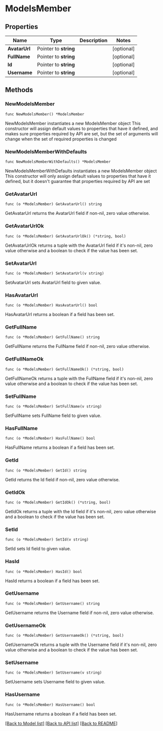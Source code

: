 # ModelsMember

## Properties

Name | Type | Description | Notes
------------ | ------------- | ------------- | -------------
**AvatarUrl** | Pointer to **string** |  | [optional] 
**FullName** | Pointer to **string** |  | [optional] 
**Id** | Pointer to **string** |  | [optional] 
**Username** | Pointer to **string** |  | [optional] 

## Methods

### NewModelsMember

`func NewModelsMember() *ModelsMember`

NewModelsMember instantiates a new ModelsMember object
This constructor will assign default values to properties that have it defined,
and makes sure properties required by API are set, but the set of arguments
will change when the set of required properties is changed

### NewModelsMemberWithDefaults

`func NewModelsMemberWithDefaults() *ModelsMember`

NewModelsMemberWithDefaults instantiates a new ModelsMember object
This constructor will only assign default values to properties that have it defined,
but it doesn't guarantee that properties required by API are set

### GetAvatarUrl

`func (o *ModelsMember) GetAvatarUrl() string`

GetAvatarUrl returns the AvatarUrl field if non-nil, zero value otherwise.

### GetAvatarUrlOk

`func (o *ModelsMember) GetAvatarUrlOk() (*string, bool)`

GetAvatarUrlOk returns a tuple with the AvatarUrl field if it's non-nil, zero value otherwise
and a boolean to check if the value has been set.

### SetAvatarUrl

`func (o *ModelsMember) SetAvatarUrl(v string)`

SetAvatarUrl sets AvatarUrl field to given value.

### HasAvatarUrl

`func (o *ModelsMember) HasAvatarUrl() bool`

HasAvatarUrl returns a boolean if a field has been set.

### GetFullName

`func (o *ModelsMember) GetFullName() string`

GetFullName returns the FullName field if non-nil, zero value otherwise.

### GetFullNameOk

`func (o *ModelsMember) GetFullNameOk() (*string, bool)`

GetFullNameOk returns a tuple with the FullName field if it's non-nil, zero value otherwise
and a boolean to check if the value has been set.

### SetFullName

`func (o *ModelsMember) SetFullName(v string)`

SetFullName sets FullName field to given value.

### HasFullName

`func (o *ModelsMember) HasFullName() bool`

HasFullName returns a boolean if a field has been set.

### GetId

`func (o *ModelsMember) GetId() string`

GetId returns the Id field if non-nil, zero value otherwise.

### GetIdOk

`func (o *ModelsMember) GetIdOk() (*string, bool)`

GetIdOk returns a tuple with the Id field if it's non-nil, zero value otherwise
and a boolean to check if the value has been set.

### SetId

`func (o *ModelsMember) SetId(v string)`

SetId sets Id field to given value.

### HasId

`func (o *ModelsMember) HasId() bool`

HasId returns a boolean if a field has been set.

### GetUsername

`func (o *ModelsMember) GetUsername() string`

GetUsername returns the Username field if non-nil, zero value otherwise.

### GetUsernameOk

`func (o *ModelsMember) GetUsernameOk() (*string, bool)`

GetUsernameOk returns a tuple with the Username field if it's non-nil, zero value otherwise
and a boolean to check if the value has been set.

### SetUsername

`func (o *ModelsMember) SetUsername(v string)`

SetUsername sets Username field to given value.

### HasUsername

`func (o *ModelsMember) HasUsername() bool`

HasUsername returns a boolean if a field has been set.


[[Back to Model list]](../README.md#documentation-for-models) [[Back to API list]](../README.md#documentation-for-api-endpoints) [[Back to README]](../README.md)


